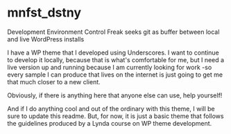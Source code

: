 # mnfst_dstny
Development Environment Control Freak seeks git as buffer between local and live WordPress installs

I have a WP theme that I developed using Underscores. I want to continue to develop it locally, because that is what's comfortable for me, but I need a live version up and running because I am currently looking for work -so every sample I can produce that lives on the internet is just going to get me that much closer to a new client.

Obviously, if there is anything here that anyone else can use, help yourself!

And if I do anything cool and out of the ordinary with this theme, I will be sure to update this readme. But, for now, it is just a basic theme that follows the guidelines produced by a Lynda course on WP theme development.
